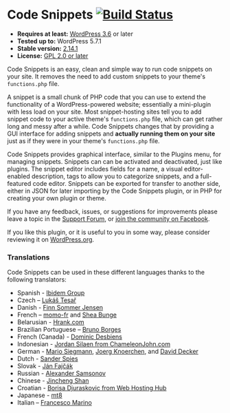 # Code Snippets [![Build Status](https://api.travis-ci.org/sheabunge/code-snippets.svg?branch=develop)](https://travis-ci.org/sheabunge/code-snippets)

* __Requires at least:__ [WordPress 3.6](https://wordpress.org/download/) or later
* __Tested up to:__ WordPress 5.7.1
* __Stable version:__ [2.14.1](https://downloads.wordpress.org/plugin/code-snippets.latest-stable.zip)
* __License:__ [GPL 2.0 or later](license.txt)

Code Snippets is an easy, clean and simple way to run code snippets on your site. It removes the need to add custom snippets to your theme's `functions.php` file.

A snippet is a small chunk of PHP code that you can use to extend the functionality of a WordPress-powered website; essentially a mini-plugin with less load on your site.
Most snippet-hosting sites tell you to add snippet code to your active theme's `functions.php` file, which can get rather long and messy after a while.
Code Snippets changes that by providing a GUI interface for adding snippets and **actually running them on your site** just as if they were in your theme's `functions.php` file.

Code Snippets provides graphical interface, similar to the Plugins menu, for managing snippets. Snippets can can be activated and deactivated, just like plugins. The snippet editor includes fields for a name, a visual editor-enabled description, tags to allow you to categorize snippets, and a full-featured code editor. Snippets can be exported for transfer to another side, either in JSON for later importing by the Code Snippets plugin, or in PHP for creating your own plugin or theme.

If you have any feedback, issues, or suggestions for improvements please leave a topic in the [Support Forum](https://wordpress.org/support/plugin/code-snippets), or [join the community on Facebook](https://facebook.com/groups/codesnippetsplugin).

If you like this plugin, or it is useful to you in some way, please consider reviewing it on [WordPress.org](https://wordpress.org/support/view/plugin-reviews/code-snippets).


### Translations

Code Snippets can be used in these different languages thanks to the following translators:

* Spanish - [Ibidem Group](https://www.ibidemgroup.com)
* Czech  – [Lukáš Tesař](mailto:lukastesar03@gmail.com)
* Danish - [Finn Sommer Jensen](https://profiles.wordpress.org/finnsommer/)
* French – [momo-fr](https://www.momofr.net/) and [Shea Bunge](https://sheabunge.com)
* Belarusian - [Hrank.com](https://www.hrank.com)
* Brazilian Portuguese – [Bruno Borges](http://brunoborges.info)
* French (Canada) - [Dominic Desbiens](https://www.dominicdesbiens.com/)
* Indonesian - [Jordan Silaen from ChameleonJohn.com](https://www.chameleonjohn.com/)
* German - [Mario Siegmann](https://web-alltag.de/), [Joerg Knoerchen](https://www.sensorgrafie.de/), and [David Decker](https://deckerweb.de)
* Dutch - [Sander Spies](https://github.com/sander1)
* Slovak - [Ján Fajčák](https://wp.sk)
* Russian - [Alexander Samsonov](http://www.wordpressplugins.ru/administration/code-snippets.html)
* Chinese - [Jincheng Shan](http://shanjincheng.com)
* Croatian - [Borisa Djuraskovic from Web Hosting Hub](https://www.webhostinghub.com/)
* Japanese - [mt8](https://mt8.biz/)
* Italian – [Francesco Marino](https://360fun.net)
